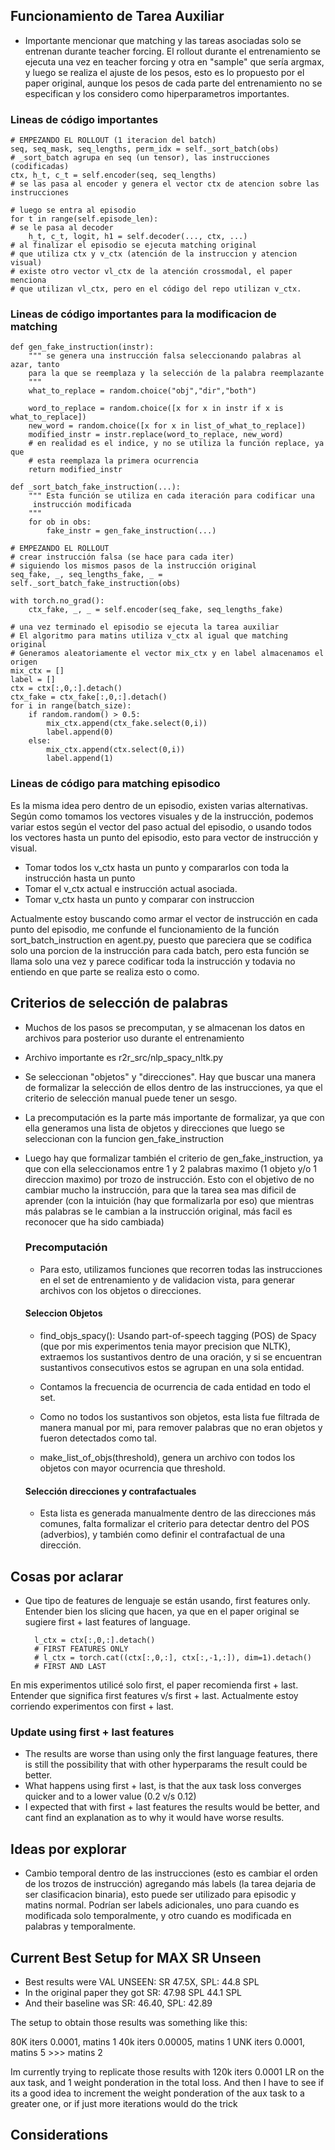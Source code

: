 ## Funcionamiento de Tarea Auxiliar
- Importante mencionar que matching y las tareas asociadas solo se entrenan durante
teacher forcing. El rollout durante el entrenamiento se ejecuta una vez en teacher forcing y otra en "sample" que sería argmax, y luego se realiza el ajuste de los pesos, esto es lo propuesto por el paper original, aunque los pesos de cada parte del entrenamiento no se especifican y los considero como hiperparametros importantes.

### Lineas de código importantes
    # EMPEZANDO EL ROLLOUT (1 iteracion del batch)
    seq, seq_mask, seq_lengths, perm_idx = self._sort_batch(obs)
    # _sort_batch agrupa en seq (un tensor), las instrucciones (codificadas)
    ctx, h_t, c_t = self.encoder(seq, seq_lengths)
    # se las pasa al encoder y genera el vector ctx de atencion sobre las instrucciones

    # luego se entra al episodio
    for t in range(self.episode_len):
    # se le pasa al decoder
        h_t, c_t, logit, h1 = self.decoder(..., ctx, ...)
    # al finalizar el episodio se ejecuta matching original
    # que utiliza ctx y v_ctx (atención de la instruccion y atencion visual)
    # existe otro vector vl_ctx de la atención crossmodal, el paper menciona
    # que utilizan vl_ctx, pero en el código del repo utilizan v_ctx.
    
### Lineas de código importantes para la modificacion de matching
    def gen_fake_instruction(instr):
        """ se genera una instrucción falsa seleccionando palabras al azar, tanto
        para la que se reemplaza y la selección de la palabra reemplazante
        """
        what_to_replace = random.choice("obj","dir","both")
        
        word_to_replace = random.choice([x for x in instr if x is what_to_replace])
        new_word = random.choice([x for x in list_of_what_to_replace])
        modified_instr = instr.replace(word_to_replace, new_word)
        # en realidad es el indice, y no se utiliza la función replace, ya que
        # esta reemplaza la primera ocurrencia
        return modified_instr

    def _sort_batch_fake_instruction(...):
        """ Esta función se utiliza en cada iteración para codificar una
         instrucción modificada
        """
        for ob in obs:
            fake_instr = gen_fake_instruction(...)

    # EMPEZANDO EL ROLLOUT
    # crear instrucción falsa (se hace para cada iter)
    # siguiendo los mismos pasos de la instrucción original
    seq_fake, _, seq_lengths_fake, _ = self._sort_batch_fake_instruction(obs)

    with torch.no_grad():
        ctx_fake, _, _ = self.encoder(seq_fake, seq_lengths_fake)

    # una vez terminado el episodio se ejecuta la tarea auxiliar
    # El algoritmo para matins utiliza v_ctx al igual que matching original
    # Generamos aleatoriamente el vector mix_ctx y en label almacenamos el origen
    mix_ctx = []
    label = []
    ctx = ctx[:,0,:].detach()
    ctx_fake = ctx_fake[:,0,:].detach()
    for i in range(batch_size):
        if random.random() > 0.5:
            mix_ctx.append(ctx_fake.select(0,i))
            label.append(0)
        else:
            mix_ctx.append(ctx.select(0,i))
            label.append(1)

### Lineas de código para matching episodico
Es la misma idea pero dentro de un episodio, existen varias alternativas. Según como tomamos los vectores visuales y de la instrucción, podemos variar estos según el vector del paso actual del episodio, o usando todos los vectores hasta un punto del episodio, esto para vector de instrucción y visual.

- Tomar todos los v_ctx hasta un punto y compararlos con toda la instrucción hasta un punto
- Tomar el v_ctx actual e instrucción actual asociada.
- Tomar v_ctx hasta un punto y comparar con instruccion

Actualmente estoy buscando como armar el vector de instrucción en cada punto del episodio, me confunde el funcionamiento de la función sort_batch_instruction en agent.py, puesto que pareciera que se codifica solo una porcion de la instrucción para cada batch, pero esta función se llama solo una vez y parece codificar toda la instrucción y todavia no entiendo en que parte se realiza esto o como.



## Criterios de selección de palabras
- Muchos de los pasos se precomputan, y se almacenan los datos en archivos para posterior uso durante el entrenamiento
- Archivo importante es r2r_src/nlp_spacy_nltk.py
- Se seleccionan "objetos" y "direcciones". Hay que buscar una manera de formalizar la selección de ellos dentro de las instrucciones, ya que el criterio de selección manual puede tener un sesgo.
- La precomputación es la parte más importante de formalizar, ya que con ella generamos una lista de objetos y direcciones que luego se seleccionan con la funcion gen_fake_instruction
- Luego hay que formalizar también el criterio de gen_fake_instruction, ya que con ella seleccionamos entre 1 y 2 palabras maximo (1 objeto y/o 1 direccion maximo) por trozo de instrucción. Esto con el objetivo de no cambiar mucho la instrucción, para que la tarea sea mas dificil de aprender (con la intuición (hay que formalizarla por eso) que mientras más palabras se le cambian a la instrucción original, más facil es reconocer que ha sido cambiada) 

    ### Precomputación
    - Para esto, utilizamos funciones que recorren todas las instrucciones en el set de entrenamiento y de validacion vista, para generar archivos con los objetos o direcciones.
    #### Seleccion Objetos
    - find_objs_spacy(): Usando part-of-speech tagging (POS) de Spacy (que por mis experimentos tenia mayor precision que NLTK), extraemos los sustantivos dentro de una oración, y si se encuentran sustantivos consecutivos estos se agrupan en una sola entidad. 
    - Contamos la frecuencia de ocurrencia de cada entidad en todo el set.
    - Como no todos los sustantivos son objetos, esta lista fue filtrada de manera manual por mi, para remover palabras que no eran objetos y fueron detectados como tal.


    - make_list_of_objs(threshold), genera un archivo con todos los objetos con mayor ocurrencia que threshold. 

    #### Selección direcciones y contrafactuales
    - Esta lista es generada manualmente dentro de las direcciones más comunes, falta formalizar el criterio para detectar dentro del POS (adverbios), y también como definir el contrafactual de una dirección.

## Cosas por aclarar

- Que tipo de features de lenguaje se están usando, first features only.
Entender bien los slicing que hacen, ya que en el paper original se sugiere first + last features of language.

        l_ctx = ctx[:,0,:].detach() 
        # FIRST FEATURES ONLY
        # l_ctx = torch.cat((ctx[:,0,:], ctx[:,-1,:]), dim=1).detach()
        # FIRST AND LAST

En mis experimentos utilicé solo first, el paper recomienda first + last.
Entender que significa first features v/s first + last.
Actualmente estoy corriendo experimentos con first + last.

### Update using first + last features
- The results are worse than using only the first language features, there is still the possibility that with other hyperparams the result could be better.
- What happens using first + last, is that the aux task loss converges quicker and to a lower value (0.2 v/s 0.12)
- I expected that with first + last features the results would be better, and cant find an explanation as to why it would have worse results.

## Ideas por explorar
- Cambio temporal dentro de las instrucciones (esto es cambiar el orden de los trozos de instrucción) agregando más labels (la tarea dejaria de ser clasificacion binaria), esto puede ser utilizado para episodic y matins normal. Podrían ser labels adicionales, uno para cuando es modificada solo temporalmente, y otro cuando es modificada en palabras y temporalmente.

## Current Best Setup for MAX SR Unseen


- Best results were VAL UNSEEN: SR 47.5X, SPL: 44.8 SPL
- In the original paper they got SR: 47.98 SPL 44.1 SPL
- And their  baseline was SR: 46.40, SPL: 42.89

The setup to obtain those results was something like this:

80K iters 0.0001, matins 1
40k iters 0.00005, matins 1
UNK iters 0.0001, matins 5 >>> matins 2

Im currently trying to replicate those results with 
120k iters 0.0001 LR on the aux task, and 1 weight ponderation in the total loss. And then I have to see if its a good idea to increment the weight ponderation of the aux task to a greater one, or if just more iterations would do the trick

## Considerations




